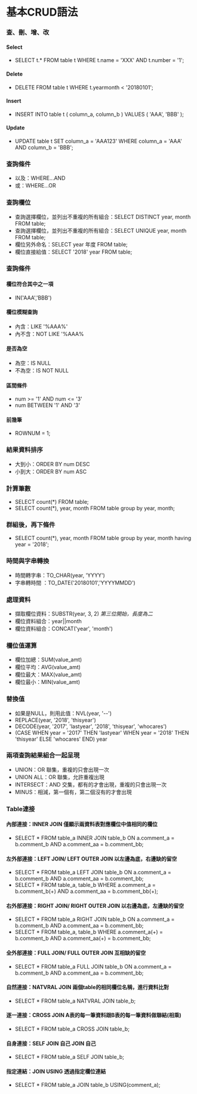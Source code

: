 # 基本CRUD語法

### 查、刪、增、改

#### Select

* SELECT t.\* FROM table t WHERE t.name = 'XXX' AND t.number = '1';

#### Delete

* DELETE FROM table t WHERE t.yearmonth &lt; '20180101';

#### Insert

* INSERT INTO table t \( column\_a, column\_b \) VALUES \( 'AAA', 'BBB' \);

#### Update

* UPDATE table t SET column\_a = 'AAA123' WHERE column\_a = 'AAA' AND column\_b = 'BBB';

### 查詢條件

* 以及：WHERE...AND
* 或：WHERE...OR

### 查詢欄位

* 查詢選擇欄位，並列出不重複的所有組合：SELECT DISTINCT year, month FROM table;
* 查詢選擇欄位，並列出不重複的所有組合：SELECT UNIQUE year, month FROM table;
* 欄位另外命名：SELECT year 年度 FROM table;
* 欄位直接給值：SELECT '2018' year FROM table;

### 查詢條件

#### 欄位符合其中之一項

* IN\('AAA','BBB'\)

#### 欄位模糊查詢

* 內含：LIKE '%AAA%'
* 內不含：NOT LIKE '%AAA%

#### 是否為空

* 為空：IS NULL
* 不為空：IS NOT NULL

#### 區間條件

* num &gt;= '1' AND num &lt;= '3'
* num BETWEEN '1' AND '3'

#### 前幾筆

* ROWNUM = 1;

### 結果資料排序

* 大到小：ORDER BY num DESC
* 小到大：ORDER BY num ASC

### 計算筆數

* SELECT count\(\*\) FROM table;
* SELECT count\(\*\), year, month FROM table group by year, month;

### 群組後，再下條件

* SELECT count\(\*\), year, month FROM table group by year, month having year = '2018';

### 時間與字串轉換

* 時間轉字串：TO\_CHAR\(year, 'YYYY'\)
* 字串轉時間 ：TO\_DATE\('20180101','YYYYMMDD'\)

### 處理資料

* 擷取欄位資料：SUBSTR\(year, 3, 2\)   _第三位開始，長度為二_
* 欄位資料組合：year\|\|month
* 欄位資料組合：CONCAT\('year', 'month'\)

### 欄位值運算

* 欄位加總：SUM\(value\_amt\)
* 欄位平均：AVG\(value\_amt\)
* 欄位最大：MAX\(value\_amt\)
* 欄位最小：MIN\(value\_amt\)

### 替換值

* 如果是NULL，則用此值：NVL\(year, '--'\)
* REPLACE\(year, '2018', 'thisyear'\)
* DECODE\(year, '2017', 'lastyear', '2018', 'thisyear', 'whocares'\)
* \(CASE WHEN year = '2017' THEN 'lastyear'  WHEN year = '2018' THEN 'thisyear'  ELSE 'whocares' END\) year

### 兩項查詢結果組合一起呈現

* UNION：OR 聯集，重複的只會出現一次
* UNION ALL：OR 聯集，允許重複出現
* INTERSECT：AND 交集，都有的才會出現，重複的只會出現一次
* MINUS：相減，第一個有，第二個沒有的才會出現

### Table連接

#### 內部連接：INNER JOIN  僅顯示兩資料表對應欄位中值相同的欄位

* SELECT \* FROM table\_a INNER JOIN table\_b ON a.comment\_a = b.comment\_b AND a.comment\_aa = b.comment\_bb;

#### 左外部連接：LEFT JOIN/ LEFT OUTER JOIN  以左邊為底，右邊缺的留空

* SELECT \* FROM table\_a LEFT JOIN table\_b ON a.comment\_a = b.comment\_b AND a.comment\_aa = b.comment\_bb;
* SELECT \* FROM table\_a, table\_b WHERE a.comment\_a = b.comment\_b\(+\) AND a.comment\_aa = b.comment\_bb\(+\);

#### 右外部連接：RIGHT JOIN/ RIGHT OUTER JOIN  以右邊為底，左邊缺的留空

* SELECT \* FROM table\_a RIGHT JOIN table\_b ON a.comment\_a = b.comment\_b AND a.comment\_aa = b.comment\_bb;
* SELECT \* FROM table\_a, table\_b WHERE a.comment\_a\(+\) = b.comment\_b AND a.comment\_aa\(+\) = b.comment\_bb;

#### 全外部連接：FULL JOIN/ FULL OUTER JOIN  互相缺的留空

* SELECT \* FROM table\_a FULL JOIN table\_b ON a.comment\_a = b.comment\_b AND a.comment\_aa = b.comment\_bb;

#### 自然連接：NATVRAL JOIN  兩個table的相同欄位名稱，進行資料比對

* SELECT \* FROM table\_a NATVRAL JOIN table\_b;

#### 逐一連接：CROSS JOIN  A表的每一筆資料跟B表的每一筆資料做聯結\(相乘\)

* SELECT \* FROM table\_a CROSS JOIN table\_b;

#### 自身連接：SELF JOIN  自己 JOIN 自己

* SELECT \* FROM table\_a SELF JOIN table\_b;

#### 指定連結：JOIN USING  透過指定欄位連結

* SELECT \* FROM table\_a JOIN table\_b USING\(comment\_a\);


